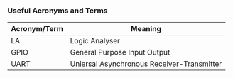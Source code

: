 ### Useful Acronyms and Terms
| Acronym/Term | Meaning        |
|---------|----------------|
| LA      | Logic Analyser      |
| GPIO    | General Purpose Input Output |
| UART    | Uniersal Asynchronous Receiver-Transmitter |

